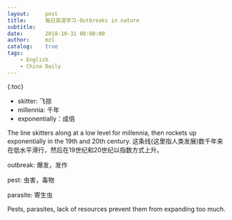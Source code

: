 ```yaml
---
layout:     post
title:      每日英语学习-Outbreaks in nature
subtitle:   
date:       2018-10-31 00:00:00
author:     mzl
catalog:    true
tags:
    - English
    - China Daily
---
```


{:toc}

* skitter: 飞掠
* millennia: 千年
* exponentially：成倍

The line skitters along at a low level for millennia, then rockets up exponentially in the 19th and 20th century.
这条线(这里指人类发展)数千年来在低水平滑行，然后在19世纪和20世纪以指数方式上升。

outbreak: 爆发，发作

pest: 虫害，毒物

parasite: 寄生虫

Pests, parasites, lack of resources prevent them from expanding too much.

